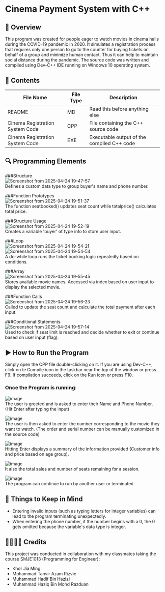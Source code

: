 # Cinema Payment System with C++  

## 📝 __Overview__  
This program was created for people eager to watch movies in cinema halls during the COVID-19 pandemic in 2020. It simulates a registration process that requires only one person to go to the counter for buying tickets on behalf of a group and minimize human contact. Thus it can help to maintain social distance during the pandemic.
The source code was written and compiled using Dev-C++ IDE running on Windows 10 operating system.  

## 📂 __Contents__  
| File Name | File Type | Description |
|-----------|-----------|-------------|
| README | MD | Read this before anything else |
| Cinema Registration System Code | CPP | File containing the C++ source code |
| Cinema Registration System Code | EXE | Executable output of the compiled C++ code |  

## 🔍 __Programming Elements__    
###Structure  
![Screenshot from 2025-04-24 19-47-57](https://github.com/user-attachments/assets/6de9f72d-1fc2-4aac-926f-0f1394e2ed1b)  
Defines a custom data type to group buyer's name and phone number.  

###Function Prototypes  
![Screenshot from 2025-04-24 19-51-37](https://github.com/user-attachments/assets/95adc2c6-6695-440a-8add-7144d00832fa)  
The function seatbooked() updates seat count while totalprice() calculates total price.  

###Structure Usage  
![Screenshot from 2025-04-24 19-52-19](https://github.com/user-attachments/assets/901c3789-c364-4604-af22-c23c74a62b31)  
Creates a variable 'buyer' of type info to store user input.  

###Loop  
![Screenshot from 2025-04-24 19-54-21](https://github.com/user-attachments/assets/50cb51e9-4e83-4856-a081-b2a4012e775a)  
![Screenshot from 2025-04-24 19-54-54](https://github.com/user-attachments/assets/de116332-940d-4175-a9be-a0ce5e27142e)  
A do-while loop runs the ticket booking logic repeatedly based on conditions.  

###Array  
![Screenshot from 2025-04-24 19-55-45](https://github.com/user-attachments/assets/91e95dc5-c985-46a0-9499-f75907161655)  
Stores available movie names. Accessed via index based on user input to display the selected movie.  

###Function Calls  
![Screenshot from 2025-04-24 19-56-23](https://github.com/user-attachments/assets/5a8d98c4-355d-4be8-8b55-fb4c1670038c)  
Called to update the seat count and calculate the total payment after each input.  

###Conditional Statements  
![Screenshot from 2025-04-24 19-57-14](https://github.com/user-attachments/assets/b0cf05ca-47c2-41ad-b9c4-e5e346703436)  
Used to check if seat limit is reached and decide whether to exit or continue based on user input (flag).  
  
## ▶️ __How to Run the Program__  
Simply open the CPP file double-clicking on it. If you are using Dev-C++, click on te Compile icon in the taskbar near the top of the window or press F9. If compilation succeeds, click on the Run icon or press F10.  
  
### Once the Program is running:  
![image](https://github.com/user-attachments/assets/4e91136a-a331-4c4c-a58f-07d3f3c74fdd)  
The user is greeted and is asked to enter their Name and Phone Number. (Hit Enter after typing the input)  

![image](https://github.com/user-attachments/assets/9e653b52-6e7d-4d81-8400-7f1846b582c1)  
The user is then asked to enter the number corresponding to the movie they want to watch. (The order and serial number can be manually customized in the source code)  

![image](https://github.com/user-attachments/assets/0f8b9392-40fc-40c0-9880-f2f35a0e55ea)  
Hitting Enter displays a summary of the information provided (Customer info and price based on age group).  

![image](https://github.com/user-attachments/assets/ece58d9e-7b60-4e37-9442-e8b019966d8b)  
It also the total sales and number of seats remaining for a session.  

![image](https://github.com/user-attachments/assets/c510259f-cfb9-4154-a761-c8882751c9f2)  
The program can continue to run by another user or terminated.  

## 📌 __Things to Keep in Mind__  
* Entering invalid inputs (such as typing letters for integer variables) can lead to the program terminating unexpectedly.  
* When entering the phone number, if the number begins with a 0, the 0 gets omitted because the variable's data type is integer.  

## 🫱🏻‍🫲🏼 __Credits__  
This project was conducted in collaboration with my classmates taking the course SMJE1013 (Programming for Engineer):  
* Khor Jia Ming  
* Mohammad Tanvir Azam Rizvie  
* Muhammad Hadif Bin Hazizi  
* Muhammad Haziq Bin Mohd Razduan  
